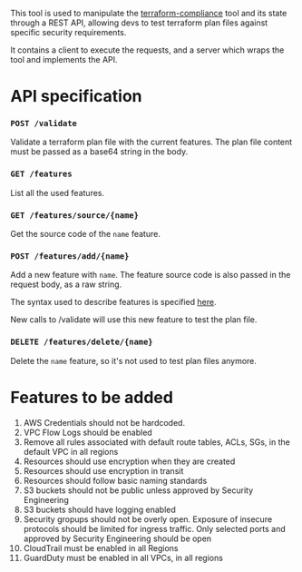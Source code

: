 This tool is used to manipulate the [terraform-compliance](https://github.com/eerkunt/terraform-compliance/) 
tool and its state through a REST API, allowing devs to test terraform 
plan files against specific security requirements.

It contains a client to execute the requests, and a server which wraps
the tool and implements the API.

# API specification

### `POST /validate`
Validate a terraform plan file with the current features. The plan file
content must be passed as a base64 string in the body.

### `GET /features`
List all the used features.

### `GET /features/source/{name}`
Get the source code of the `name` feature.

### `POST /features/add/{name}`
Add a new feature with `name`. The feature source code is also passed
in the request body, as a raw string.

The syntax used to describe features is specified [here](https://github.com/eerkunt/terraform-compliance/blob/master/README.md).

New calls to /validate will use this new feature to test the plan file.

### `DELETE /features/delete/{name}`
Delete the `name` feature, so it's not used to test plan
files anymore.

# Features to be added
1) AWS Credentials should not be hardcoded. 
2) VPC Flow Logs should be enabled 
3) Remove all rules associated with default route tables, ACLs, SGs, in the default VPC in all regions
4) Resources should use encryption when they are created
5) Resources should use encryption in transit 
6) Resources should follow basic naming standards
7) S3 buckets should not be public unless approved by Security Engineering 
8) S3 buckets should have logging enabled
9) Security gropups should not be overly open. Exposure of insecure protocols should be limited for ingress traffic. Only selected ports and approved by Security Engineering should be open
10) CloudTrail must be enabled in all Regions 
11) GuardDuty must be enabled in all VPCs, in all regions
